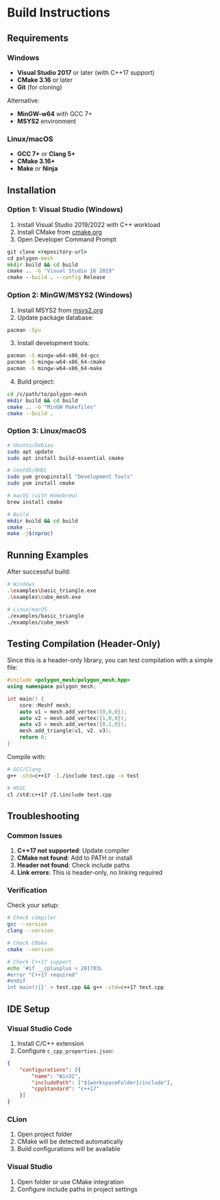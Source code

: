 # Build Instructions

## Requirements

### Windows
- **Visual Studio 2017** or later (with C++17 support)
- **CMake 3.16** or later  
- **Git** (for cloning)

Alternative:
- **MinGW-w64** with GCC 7+
- **MSYS2** environment

### Linux/macOS
- **GCC 7+** or **Clang 5+**
- **CMake 3.16+**
- **Make** or **Ninja**

## Installation

### Option 1: Visual Studio (Windows)

1. Install Visual Studio 2019/2022 with C++ workload
2. Install CMake from [cmake.org](https://cmake.org/download/)
3. Open Developer Command Prompt

```cmd
git clone <repository-url>
cd polygon-mesh
mkdir build && cd build
cmake .. -G "Visual Studio 16 2019"
cmake --build . --config Release
```

### Option 2: MinGW/MSYS2 (Windows)

1. Install MSYS2 from [msys2.org](https://www.msys2.org/)
2. Update package database:
```bash
pacman -Syu
```

3. Install development tools:
```bash
pacman -S mingw-w64-x86_64-gcc
pacman -S mingw-w64-x86_64-cmake  
pacman -S mingw-w64-x86_64-make
```

4. Build project:
```bash
cd /c/path/to/polygon-mesh
mkdir build && cd build
cmake .. -G "MinGW Makefiles"
cmake --build .
```

### Option 3: Linux/macOS

```bash
# Ubuntu/Debian
sudo apt update
sudo apt install build-essential cmake

# CentOS/RHEL
sudo yum groupinstall "Development Tools"
sudo yum install cmake

# macOS (with Homebrew)
brew install cmake

# Build
mkdir build && cd build
cmake ..
make -j$(nproc)
```

## Running Examples

After successful build:

```bash
# Windows
.\examples\basic_triangle.exe
.\examples\cube_mesh.exe

# Linux/macOS  
./examples/basic_triangle
./examples/cube_mesh
```

## Testing Compilation (Header-Only)

Since this is a header-only library, you can test compilation with a simple file:

```cpp
#include <polygon_mesh/polygon_mesh.hpp>
using namespace polygon_mesh;

int main() {
    core::Meshf mesh;
    auto v1 = mesh.add_vertex({0,0,0});
    auto v2 = mesh.add_vertex({1,0,0});  
    auto v3 = mesh.add_vertex({0,1,0});
    mesh.add_triangle(v1, v2, v3);
    return 0;
}
```

Compile with:
```bash
# GCC/Clang
g++ -std=c++17 -I./include test.cpp -o test

# MSVC  
cl /std:c++17 /I.\include test.cpp
```

## Troubleshooting

### Common Issues

1. **C++17 not supported**: Update compiler
2. **CMake not found**: Add to PATH or install
3. **Header not found**: Check include paths
4. **Link errors**: This is header-only, no linking required

### Verification

Check your setup:
```bash
# Check compiler
gcc --version
clang --version

# Check CMake
cmake --version

# Check C++17 support
echo '#if __cplusplus < 201703L
#error "C++17 required"
#endif
int main(){}' > test.cpp && g++ -std=c++17 test.cpp
```

## IDE Setup

### Visual Studio Code
1. Install C/C++ extension
2. Configure `c_cpp_properties.json`:
```json
{
    "configurations": [{
        "name": "Win32",
        "includePath": ["${workspaceFolder}/include"],
        "cppStandard": "c++17"
    }]
}
```

### CLion
1. Open project folder
2. CMake will be detected automatically
3. Build configurations will be available

### Visual Studio
1. Open folder or use CMake integration
2. Configure include paths in project settings